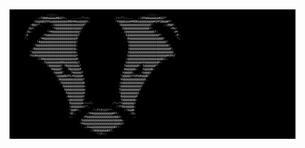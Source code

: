 <pre
      style="
        width:100%;
        font-size: 5px;
        background-color: #000;
        color: #fff;
        padding: 0px;
        --fs: 4px;
      "
    >
                                                                                                    
                      .::::.                                                    ..:::..                 
                .~?5B#&amp;&amp;&amp;&amp;&amp;#BG5?~.   ...::^^~!~              .!!~^^::...   :!JPG#&amp;&amp;&amp;&amp;&amp;&amp;#G57^            
              ~5&amp;@&amp;BGPPG&amp;@@@@@@@@&amp;BBB##&amp;&amp;@@@@Y:               ^P@@@&amp;&amp;&amp;##BBB&amp;@@@@@@@@#GPPGB&amp;@#Y^         
            ~B@G?^.     .!G@@@@@@@@@@@@@@@@P^                   !B@@@@@@@@@@@@@@@@5^.     .~JB@P:       
           J&amp;Y:          ^Y@@@@@@@@@@@@@@@?                      .5@@@@@@@@@@@@@@&amp;?:          ~P&amp;!      
          JG:         ^Y#@@@@@@@@@@@@@@@@!                         J@@@@@@@@@@@@@@@@G?:         ~#!     
         ~5        .7G@@@@@@@@@@@@@@@@@@7                           5@@@@@@@@@@@@@@@@@&amp;P!        :P.    
         ^.      .?#@@@@@@@@@@@@@@@@@@@P                            .#@@@@@@@@@@@@@@@@@@@B!       ^:    
                !#@@@@@@@@@@@@@@@@@@@@@!                             Y@@@@@@@@@@@@@@@@@@@@@G^           
              .5@@@@@@@@@@@@@@@@@@@@@@&amp;:                             !@@@@@@@@@@@@@@@@@@@@@@@J          
             :B@@@@@@@@@@@@@@@@@@@@@@@&amp;:                             !@@@@@@@@@@@@@@@@@@@@@@@@P.        
            ^&amp;@@@@@@@@@@@@@@@@@@@@@@@@@~                             J@@@@@@@@@@@@@@@@@@@@@@@@@G.       
            YGGB&amp;@@@@@@@@@@@@@@@@@@@@@@Y                             G@@@@@@@@@@@@@@@@@@@@@@#GPG7       
                :!5#@@@@@@@@@@@@@@@@@@@#.                           ~@@@@@@@@@@@@@@@@@@@@BJ~.           
                   .7G@@@@@@@@BB@@@@@@@@J                           G@@@@@@@@G#@@@@@@@@P~               
                      !B@@@@@@7 7B@@@@@@&amp;^                         7@@@@@@@P~ 5@@@@@@P^                 
                        7#@@@@7   7B@@@@@P                        .#@@@@@G~   5@@@@B~                   
                         .5@@@B^    7#@@@@7                       Y@@@@G~   .!&amp;@@@J                     
                           !&amp;@@@BGP5JP@@@@#.                     ^@@@@&amp;YY5PG#@@@B^                      
                            :B@@@@@@@@@@@@@?                     P@@@@@@@@@@@@@5.                       
                             .P@@@@@@@@@@@@B                    :&amp;@@@@@@@@@@@@J                         
                               5@@@@@@@@@@@&amp;:                   !@@@@@@@@@@@@7                          
                                5@@@@@@@@@@@:                   7@@@@@@@@@@@7                           
                                 P@@@@@@@@@#.                   ^@@@@@@@@@@J                            
                                 .#@@@@@@@@Y                     B@@@@@@@@P                             
                                  ~@@@@@@@@^                     7@@@@@@@&amp;:                             
                                   P@@@@@@#~~~~^:           :^~~^7@@@@@@@?                              
                                   !@@@@@&amp;GJ!^.               .^7YB&amp;@@@@&amp;:                              
                                   ^@@#Y~.      .^~7?JYJJ?!^.      :!5&amp;@#                               
                                   !B!.      :?P#@@@@@@@@@@@#P?:      .?G:                              
                                   :.      ~P&amp;@@@@@@@@@@@@@@@@@&amp;Y.      ..                              
                                         .5@@@@@@@@@@@@@@@@@@@@@@&amp;~                                     
                                         ^P#@@@@@@@@@@@@@@@@@@@@&amp;G?                                     
                                           .~JG&amp;@@@@@@@@@@@@@BY!:                                       
                                               :!5#@@@@@@#57:                                           
                                                   ^~7!~:                                               
                                                                                            </pre>
